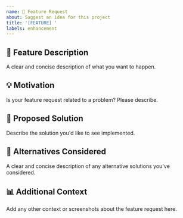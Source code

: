 ```yaml
---
name: 🚀 Feature Request
about: Suggest an idea for this project
title: '[FEATURE] '
labels: enhancement
---
```


## 🚀 Feature Description
A clear and concise description of what you want to happen.

## 💡 Motivation
Is your feature request related to a problem? Please describe.

## 🎯 Proposed Solution
Describe the solution you'd like to see implemented.

## 📄 Alternatives Considered
A clear and concise description of any alternative solutions you've considered.

## 📊 Additional Context
Add any other context or screenshots about the feature request here.
